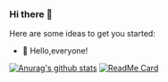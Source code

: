 ### Hi there 👋

Here are some ideas to get you started:

- 🔭  Hello,everyone!


[![Anurag's github stats](https://github-readme-stats.vercel.app/api?username=weichaozhan&hide=contribs,prs,issues&hide_title=true&include_all_commits=true&count_private=true&show_icons=true&theme=slateorange&show_owner=true&repo=solarized-light&langs_count=10)](https://github.com/anuraghazra/github-readme-stats)
[![ReadMe Card](https://github-readme-stats.vercel.app/api/pin/?username=weichaozhan&repo=weichaozhan&theme=onedark)](https://github.com/anuraghazra/github-readme-stats)
